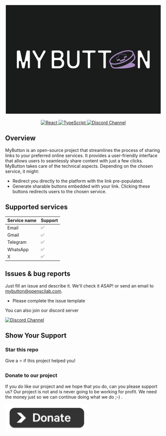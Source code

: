 <div align="center">
<img src="https://github.com/openscilab/mybutton/raw/main/otherfiles/logo.png" width="500" height="350">
    <br/>
    <br/>
<a href="https://reactjs.org/">
  <img src="https://img.shields.io/badge/react-black?logo=react&style=for-the-badge" alt="React" style="height: 24px;">
</a>
<a href="https://www.typescriptlang.org/">
  <img src="https://shields.io/badge/TypeScript-3178C6?logo=TypeScript&logoColor=FFF&style=flat-square" alt="TypeScript" style="height: 24px;">
</a>
<a href="https://discord.gg/T2VzhzqU67">
  <img src="https://img.shields.io/discord/1064533716615049236.svg" alt="Discord Channel" style="height: 24px;">
</a>
</div>

## Overview

MyButton is an open-source project that streamlines the process of sharing links to your preferred online services. It provides a user-friendly interface that allows users to seamlessly share content with just a few clicks. MyButton takes care of the technical aspects. Depending on the chosen service, it might:

-   Redirect you directly to the platform with the link pre-populated.
-   Generate sharable buttons embedded with your link. Clicking these buttons redirects users to the chosen service.

## Supported services

| Service name | Support  |
| ------------ | -------- |
| Email        | &#x2705; |
| Gmail        | &#x2705; |
| Telegram     | &#x2705; |
| WhatsApp     | &#x2705; |
| X            | &#x2705; |

## Issues & bug reports

Just fill an issue and describe it. We'll check it ASAP! or send an email to [mybutton@openscilab.com](mailto:mybutton@openscilab.com 'mybutton@openscilab.com').

-   Please complete the issue template

You can also join our discord server

<a href="https://discord.gg/T2VzhzqU67">
  <img src="https://img.shields.io/discord/1064533716615049236.svg?style=for-the-badge" alt="Discord Channel">
</a>

## Show Your Support

<h3>Star this repo</h3>

Give a ⭐️ if this project helped you!

<h3>Donate to our project</h3>

If you do like our project and we hope that you do, can you please support us? Our project is not and is never going to be working for profit. We need the money just so we can continue doing what we do ;-) .

<a href="https://openscilab.com/#donation" target="_blank"><img src="https://github.com/openscilab/mybutton/raw/main/otherfiles/donation.png" height="90px" width="270px" alt="mybutton Donation"></a>
